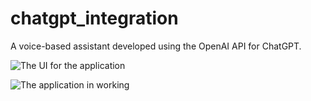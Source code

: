 # chatgpt_integration

A voice-based assistant developed using the OpenAI API for ChatGPT. 


![The UI for the application](https://user-images.githubusercontent.com/30197476/221945510-32730f94-1c1b-4ba7-a4b7-3b9f4de0e130.jpeg)

![The application in working](https://user-images.githubusercontent.com/30197476/221945543-367f7c79-a524-4f21-ab73-0c1c76a6c580.jpeg)
